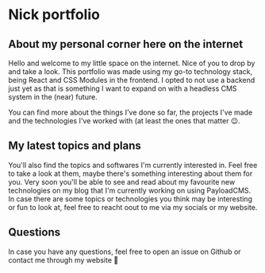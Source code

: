 # Nick portfolio

## About my personal corner here on the internet
Hello and welcome to my little space on the internet. Nice of you to drop by and take a look.
This portfolio was made using my go-to technology stack, being React and CSS Modules in the frontend. I opted to not use a backend just yet as that is something I want to expand on with a headless CMS system in the (near) future.

You can find more about the things I've done so far, the projects I've made and the technologies I've worked with (at least the ones that matter 😉.


## My latest topics and plans
You'll also find the topics and softwares I'm currently interested in. Feel free to take a look at them, maybe there's something interesting about them for you.
Very soon you'll be able to see and read about my favourite new technologies on my blog that I'm currently working on using PayloadCMS.
In case there are some topics or technologies you think may be interesting or fun to look at, feel free to reacht oout to me via my socials or my website.

## Questions
In case you have any questions, feel free to open an issue on Github or contact me through my website 🙂
